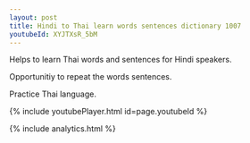 ```yaml
---
layout: post
title: Hindi to Thai learn words sentences dictionary 1007 
youtubeId: XYJTXsR_5bM
---
```

 
 
Helps to learn Thai words and sentences for Hindi speakers.

Opportunitiy to repeat the words sentences. 

Practice Thai language. 
 
{% include youtubePlayer.html id=page.youtubeId %}
 
 
{% include analytics.html %}